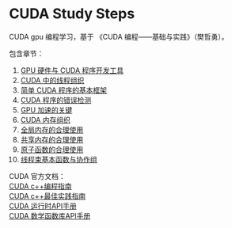 # CUDA Study Steps

CUDA gpu 编程学习，基于 《CUDA 编程——基础与实践》（樊哲勇）。

包含章节：

1. [GPU 硬件与 CUDA 程序开发工具](./capter1/ReadMe.md)
2. [CUDA 中的线程组织](./capter2/ReadMe.md)
3. [简单 CUDA 程序的基本框架](./capter3/ReadMe.md)
4. [CUDA 程序的错误检测](./capter4/ReadMe.md)
5. [GPU 加速的关键](./capter5/ReadMe.md)
6. [CUDA 内存组织](./capter6/ReadMe.md)
7. [全局内存的合理使用](./capter7/ReadMe.md)
8. [共享内存的合理使用](./capter8/ReadMe.md)
9. [原子函数的合理使用](./capter9/ReadMe.md)
10. [线程束基本函数与协作组](./capter10/ReadMe.md)


CUDA 官方文档：  
[CUDA c++编程指南](https://docs.nvidia.com/cuda/cuda-c-programming-guide/index.html)  
[CUDA c++最佳实践指南](https://docs.nvidia.com/cuda/cuda-c-best-practices-guide/index.html)  
[CUDA 运行时API手册](https://docs.nvidia.com/cuda/cuda-runtime-api/index.html)  
[CUDA 数学函数库API手册](https://docs.nvidia.com/cuda/cuda-math-api/index.html)  


